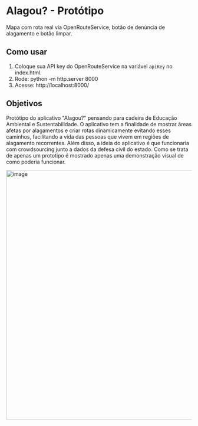 # Alagou? - Protótipo
Mapa com rota real via OpenRouteService, botão de denúncia de alagamento e botão limpar.

## Como usar
1. Coloque sua API key do OpenRouteService na variável `apiKey` no index.html.
2. Rode: python -m http.server 8000
3. Acesse: http://localhost:8000/

## Objetivos

Protótipo do aplicativo "Alagou?" pensando para cadeira de Educação Ambiental e Sustentabilidade. O aplicativo tem a finalidade de mostrar áreas afetas por alagamentos e criar rotas dinamicamente evitando esses caminhos, facilitando a vida das pessoas que vivem em regiões de alagamento recorrentes.
Além disso, a ideia do aplicativo é que funcionaria com crowdsourcing junto a dados da defesa civil do estado. Como se trata de apenas um prototipo é mostrado apenas uma demonstração visual de como poderia funcionar.

<img width="1026" height="677" alt="image" src="https://github.com/user-attachments/assets/eae9aacc-6208-4e84-9639-da930bb334bb" />
